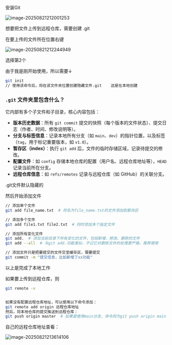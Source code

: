 安装Git



![image-20250821212001253](D:\01\技术\感获\md文档\使用Git.assets\image-20250821212001253.png)



想要把文件上传到远程仓库，需要创建 .git



在要上传的文件所在位置右键

![image-20250821212244949](D:\01\技术\感获\md文档\使用Git.assets\image-20250821212244949.png)

选择第2个



由于我是刚开始使用，所以需要↓

```bash
git init
// 使用该命令后，将在该文件夹位置创建隐藏文件.git    这是在本地创建
```

### `.git` 文件夹里包含什么？

它内部有多个子文件和子目录，核心内容包括：

- **版本历史数据**：所有 `git commit` 提交的快照（每个版本的文件状态）、提交日志（作者、时间、修改说明等）。
- **分支与标签信息**：记录本地所有分支（如 `main`、`dev`）的指针位置，以及标签（`tag`，用于标记重要版本，如 `v1.0`）。
- **暂存区（index）**：执行 `git add` 后，文件的临时存储区域，记录待提交的修改。
- **配置文件**：如 `config` 存储本地仓库的配置（用户名、远程仓库地址等），`HEAD` 记录当前所在分支。
- **远程仓库信息**：如 `refs/remotes` 记录与远程仓库（如 GitHub）的关联分支。



.git文件默认隐藏的









然后开始添加文件

```bash
// 添加单个文件
git add file_name.txt  # 将名为file_name.txt的文件添加到暂存区

// 添加多个文件
git add file1.txt file2.txt  # 同时添加多个指定文件

// 添加所有变化文件
git add.  # 添加当前目录下所有变化的文件，包括新增、修改、删除的文件
git add --all  # 与git add.功能类似，不过它对删除文件的处理更严格，推荐使用
```



```bash
// 添加文件只是把要提交的文件交至缓存区，需要提交
git commit -m "提交信息，比如新增了xx功能"
```



以上是完成了本地工作

如果要上传到远程仓库，则

```bash
git remote -v


如果没有配置远程仓库地址，可以使用以下命令添加：
git remote add origin 远程仓库地址
然后，将本地仓库的提交推送到远程仓库：
git push origin master  # 如果是使用main分支，命令则为git push origin main
```

自己的远程仓库地址查看：

![image-20250821213614106](D:\01\技术\感获\md文档\使用Git.assets\image-20250821213614106.png)

